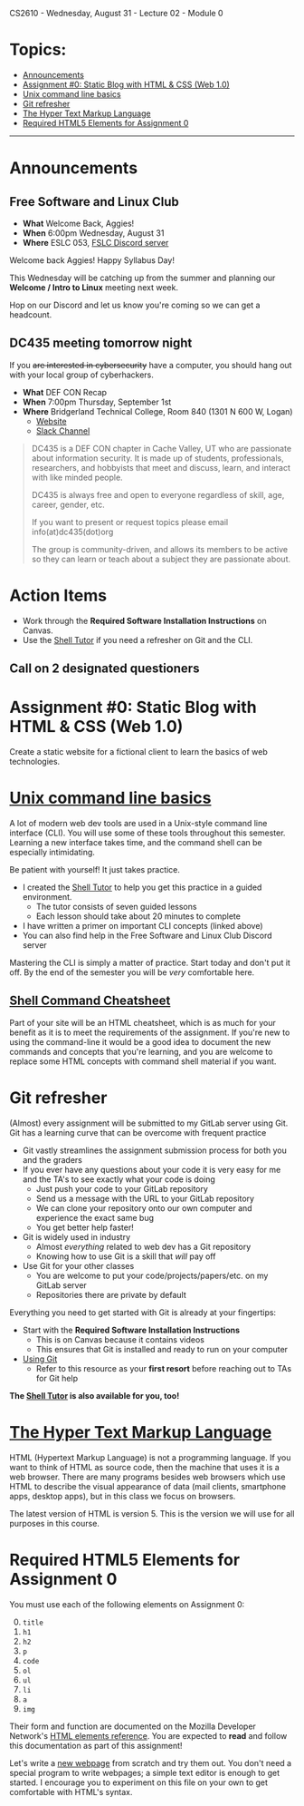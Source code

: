 CS2610 - Wednesday, August 31 - Lecture 02 - Module 0

# Topics:
* [Announcements](#announcements)
* [Assignment #0: Static Blog with HTML & CSS (Web 1.0)](#assignment-0-static-blog-with-html-css-web-10)
* [Unix command line basics](#unix-command-line-basics)
* [Git refresher](#git-refresher)
* [The Hyper Text Markup Language](#the-hyper-text-markup-language)
* [Required HTML5 Elements for Assignment 0](#required-html5-elements-for-assignment-0)


------------------------------------------------------------
# Announcements

## Free Software and Linux Club

*   **What**  Welcome Back, Aggies!
*   **When**  6:00pm Wednesday, August 31
*   **Where** ESLC 053, [FSLC Discord server](https://discord.gg/p4jRxrQmqP)

Welcome back Aggies! Happy Syllabus Day!

This Wednesday will be catching up from the summer and planning our 
**Welcome / Intro to Linux** meeting next week.

Hop on our Discord and let us know you're coming so we can get a headcount.


## DC435 meeting tomorrow night

If you ~~are interested in cybersecurity~~ have a computer, you should hang out with your local group of cyberhackers.

*   **What**  DEF CON Recap
*   **When**  7:00pm Thursday, September 1st
*   **Where** Bridgerland Technical College, Room 840 (1301 N 600 W, Logan)
	*	[Website](https://dc435.org/)
	*	[Slack Channel](https://slack.dc435.org/)


> DC435 is a DEF CON chapter in Cache Valley, UT who are passionate about
> information security. It is made up of students, professionals, researchers,
> and hobbyists that meet and discuss, learn, and interact with like minded
> people.
> 
> DC435 is always free and open to everyone regardless of skill, age, career,
> gender, etc.
> 
> If you want to present or request topics please email info(at)dc435(dot)org
> 
> The group is community-driven, and allows its members to be active so they can
> learn or teach about a subject they are passionate about.


# Action Items

*   Work through the **Required Software Installation Instructions** on Canvas.
*   Use the [Shell Tutor](https://gitlab.cs.usu.edu/erik.falor/shell-tutor) if you need a refresher on Git and the CLI.


## Call on 2 designated questioners



# Assignment #0: Static Blog with HTML & CSS (Web 1.0)

Create a static website for a fictional client to learn the basics of web technologies.



# [Unix command line basics](../../Unix_CLI.md)

A lot of modern web dev tools are used in a Unix-style command line interface
(CLI).  You will use some of these tools throughout this semester.  Learning a
new interface takes time, and the command shell can be especially intimidating.

Be patient with yourself!  It just takes practice.

*	I created the [Shell Tutor](https://gitlab.cs.usu.edu/erik.falor/shell-tutor) to help you get this practice in a guided environment.
	*	The tutor consists of seven guided lessons
	*	Each lesson should take about 20 minutes to complete
*	I have written a primer on important CLI concepts (linked above)
*	You can also find help in the Free Software and Linux Club Discord server

Mastering the CLI is simply a matter of practice.  Start today and don't put it off.  By the end of the semester you will be *very* comfortable here.

 
## [Shell Command Cheatsheet](../../Shell_Cheatsheet.md)

Part of your site will be an HTML cheatsheet, which is as much for your benefit
as it is to meet the requirements of the assignment.  If you're new to using
the command-line it would be a good idea to document the new commands and
concepts that you're learning, and you are welcome to replace some HTML
concepts with command shell material if you want.



# Git refresher

(Almost) every assignment will be submitted to my GitLab server using Git.  Git has a learning curve that can be overcome with frequent practice

*	Git vastly streamlines the assignment submission process for both you and the graders
*	If you ever have any questions about your code it is very easy for me and the TA's to see exactly what your code is doing
	*	Just push your code to your GitLab repository
	*	Send us a message with the URL to your GitLab repository
	*	We can clone your repository onto our own computer and experience the exact same bug
	*	You get better help faster!
*	Git is widely used in industry
	*	Almost *everything* related to web dev has a Git repository
	*	Knowing how to use Git is a skill that *will* pay off
*	Use Git for your other classes
	*	You are welcome to put your code/projects/papers/etc. on my GitLab server
	*	Repositories there are private by default


Everything you need to get started with Git is already at your fingertips:

*	Start with the **Required Software Installation Instructions**
    *   This is on Canvas because it contains videos
	*	This ensures that Git is installed and ready to run on your computer
*	[Using Git](../../Using_Git/README.md) 
    *   Refer to this resource as your **first resort** before reaching out to TAs for Git help


**The [Shell Tutor](https://gitlab.cs.usu.edu/erik.falor/shell-tutor) is also available for you, too!**



# [The Hyper Text Markup Language](../HTML.md)

HTML (Hypertext Markup Language) is not a programming language.  If you want to think of HTML as source code, then the machine that uses it is a web browser. There are many programs besides web browsers which use HTML to describe the visual appearance of data (mail clients, smartphone apps, desktop apps), but in this class we focus on browsers.

The latest version of HTML is version 5. This is the version we will use for all purposes in this course.



# Required HTML5 Elements for Assignment 0

You must use each of the following elements on Assignment 0:

0.  `title`
1.  `h1`
2.  `h2`
3.  `p`
4.  `code`
5.  `ol`
6.  `ul`
7.  `li`
8.  `a`
9.  `img`


Their form and function are documented on the Mozilla Developer Network's [HTML
elements reference](https://developer.mozilla.org/en-US/docs/Web/HTML/Element).
You are expected to **read** and follow this documentation as part of this
assignment!

Let's write a [new webpage](./index.html) from scratch and try them out.  You
don't need a special program to write webpages; a simple text editor is enough
to get started.  I encourage you to experiment on this file on your own to get
comfortable with HTML's syntax.



